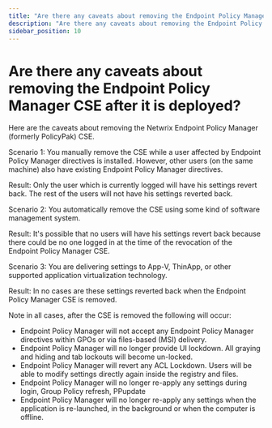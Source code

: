 ```yaml
---
title: "Are there any caveats about removing the Endpoint Policy Manager CSE after it is deployed?"
description: "Are there any caveats about removing the Endpoint Policy Manager CSE after it is deployed?"
sidebar_position: 10
---
```


# Are there any caveats about removing the Endpoint Policy Manager CSE after it is deployed?

Here are the caveats about removing the Netwrix Endpoint Policy Manager (formerly PolicyPak) CSE.

Scenario 1: You manually remove the CSE while a user affected by Endpoint Policy Manager directives
is installed. However, other users (on the same machine) also have existing Endpoint Policy Manager
directives.

Result: Only the user which is currently logged will have his settings revert back. The rest of the
users will not have his settings reverted back.

Scenario 2: You automatically remove the CSE using some kind of software management system.

Result: It's possible that no users will have his settings revert back because there could be no one
logged in at the time of the revocation of the Endpoint Policy Manager CSE.

Scenario 3: You are delivering settings to App-V, ThinApp, or other supported application
virtualization technology.

Result: In no cases are these settings reverted back when the Endpoint Policy Manager CSE is
removed.

Note in all cases, after the CSE is removed the following will occur:

- Endpoint Policy Manager will not accept any Endpoint Policy Manager directives within GPOs or via
  files-based (MSI) delivery.
- Endpoint Policy Manager will no longer provide UI lockdown. All graying and hiding and tab
  lockouts will become un-locked.
- Endpoint Policy Manager will revert any ACL Lockdown. Users will be able to modify settings
  directly again inside the registry and files.
- Endpoint Policy Manager will no longer re-apply any settings during login, Group Policy refresh,
  PPupdate
- Endpoint Policy Manager will no longer re-apply any settings when the application is re-launched,
  in the background or when the computer is offline.
